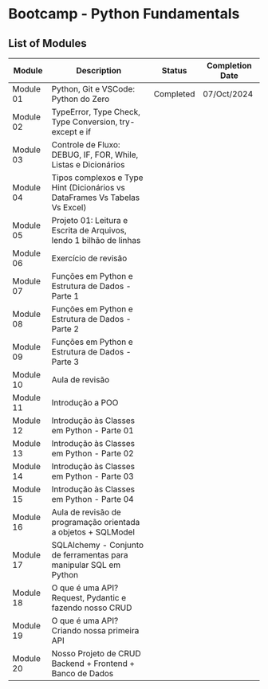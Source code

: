 # Bootcamp - Python Fundamentals

## List of Modules

| Module    | Description                                                                 | Status    | Completion Date |
|-----------|-----------------------------------------------------------------------------|-----------| ----------------|
| Module 01 | Python, Git e VSCode: Python do Zero                                        | Completed | 07/Oct/2024     |
| Module 02 | TypeError, Type Check, Type Conversion, try-except e if                     |           |                 |
| Module 03 | Controle de Fluxo: DEBUG, IF, FOR, While, Listas e Dicionários              |           |                 |
| Module 04 | Tipos complexos e Type Hint (Dicionários vs DataFrames Vs Tabelas Vs Excel) |           |                 |
| Module 05 | Projeto 01: Leitura e Escrita de Arquivos, lendo 1 bilhão de linhas         |           |                 |
| Module 06 | Exercício de revisão                                                        |           |                 |
| Module 07 | Funções em Python e Estrutura de Dados - Parte 1                            |           |                 |
| Module 08 | Funções em Python e Estrutura de Dados - Parte 2                            |           |                 |
| Module 09 | Funções em Python e Estrutura de Dados - Parte 3                            |           |                 |
| Module 10 | Aula de revisão                                                             |           |                 |
| Module 11 | Introdução a POO                                                            |           |                 |
| Module 12 | Introdução às Classes em Python - Parte 01                                  |           |                 |
| Module 13 | Introdução às Classes em Python - Parte 02                                  |           |                 |
| Module 14 | Introdução às Classes em Python - Parte 03                                  |           |                 |
| Module 15 | Introdução às Classes em Python - Parte 04                                  |           |                 |
| Module 16 | Aula de revisão de programação orientada a objetos + SQLModel               |           |                 |
| Module 17 | SQLAlchemy - Conjunto de ferramentas para manipular SQL em Python           |           |                 |
| Module 18 | O que é uma API? Request, Pydantic e fazendo nosso CRUD                     |           |                 |
| Module 19 | O que é uma API? Criando nossa primeira API                                 |           |                 |
| Module 20 | Nosso Projeto de CRUD Backend + Frontend + Banco de Dados                   |           |                 |